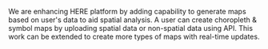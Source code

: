 We are enhancing HERE platform by adding capability to generate maps based on user's data to aid spatial analysis.
A user can create choropleth & symbol maps by uploading spatial data or non-spatial data using API.
This work can be extended to create more types of maps with real-time updates.
